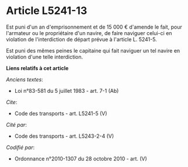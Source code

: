 # Article L5241-13

Est puni d'un an d'emprisonnement et de 15 000 € d'amende le fait, pour l'armateur ou le propriétaire d'un navire, de faire
naviguer celui-ci en violation de l'interdiction de départ prévue à l'article L. 5241-5. 

Est puni des mêmes peines le capitaine qui fait naviguer un tel navire en violation d'une telle interdiction.

**Liens relatifs à cet article**

_Anciens textes_:

  - Loi n°83-581 du 5 juillet 1983 - art. 7-1 (Ab)

_Cite_:

  - Code des transports - art. L5241-5 (V)

_Cité par_:

  - Code des transports - art. L5243-2-4 (V)

_Codifié par_:

  - Ordonnance n°2010-1307 du 28 octobre 2010 - art. (V)

